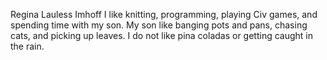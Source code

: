 Regina Lauless Imhoff
I like knitting, programming, playing Civ games, and spending time with my son.
My son like banging pots and pans, chasing cats, and picking up leaves.
I do not like pina coladas or getting caught in the rain. 

